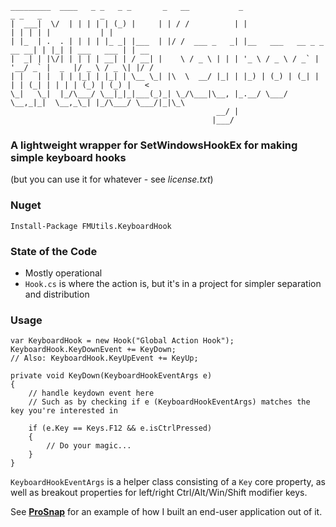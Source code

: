     _________  ____   _ _   _ _       _   __           _                         _ _   _             _    
    |  ___|  \/  | | | | | (_) |     | | / /          | |                       | | | | |           | |   
    | |_  | .  . | | | | |_ _| |___  | |/ /  ___ _   _| |__   ___   __ _ _ __ __| | |_| | ___   ___ | | __
    |  _| | |\/| | | | | __| | / __| |    \ / _ \ | | | '_ \ / _ \ / _` | '__/ _` |  _  |/ _ \ / _ \| |/ /
    | |   | |  | | |_| | |_| | \__ \_| |\  \  __/ |_| | |_) | (_) | (_| | | | (_| | | | | (_) | (_) |   < 
    \_|   \_|  |_/\___/ \__|_|_|___(_)_| \_/\___|\__, |_.__/ \___/ \__,_|_|  \__,_\_| |_/\___/ \___/|_|\_\
                                                  __/ |                                                   
                                                 |___/                                                    


### A lightweight wrapper for SetWindowsHookEx for making simple keyboard hooks
(but you can use it for whatever - see _license.txt_)


### Nuget
    Install-Package FMUtils.KeyboardHook


### State of the Code
- Mostly operational
- `Hook.cs` is where the action is, but it's in a project for simpler separation and distribution


### Usage

    var KeyboardHook = new Hook("Global Action Hook");
    KeyboardHook.KeyDownEvent += KeyDown;
    // Also: KeyboardHook.KeyUpEvent += KeyUp;
    
    private void KeyDown(KeyboardHookEventArgs e)
    {
        // handle keydown event here
        // Such as by checking if e (KeyboardHookEventArgs) matches the key you're interested in
        
        if (e.Key == Keys.F12 && e.isCtrlPressed)
        {
            // Do your magic...
        }
    }

`KeyboardHookEventArgs` is a helper class consisting of a `Key` core property, as well as breakout properties for left/right Ctrl/Alt/Win/Shift modifier keys.

See **[ProSnap](https://github.com/factormystic/ProSnap)** for an example of how I built an end-user application out of it.



